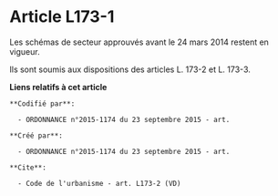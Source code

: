 # Article L173-1

Les schémas de secteur approuvés avant le 24 mars 2014 restent en vigueur. 

Ils sont soumis aux dispositions des articles L. 173-2 et L. 173-3.

**Liens relatifs à cet article**

	**Codifié par**:

	  - ORDONNANCE n°2015-1174 du 23 septembre 2015 - art.

	**Créé par**:

	  - ORDONNANCE n°2015-1174 du 23 septembre 2015 - art.

	**Cite**:

	  - Code de l'urbanisme - art. L173-2 (VD)
